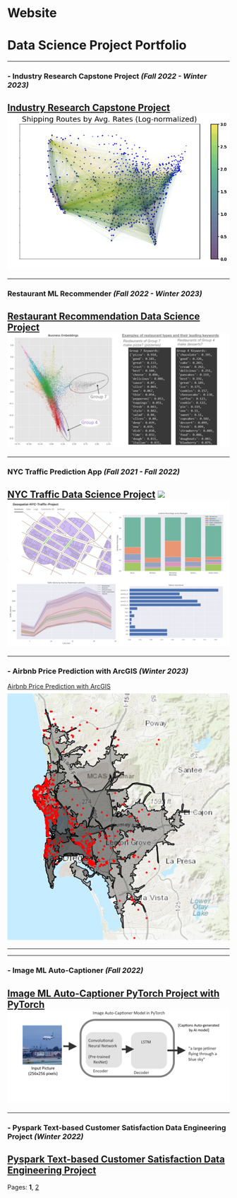 # Website

<!--
Hello, I am **Benson Duong**, a Data Science student at the University of California, San Diego, learning about the fields of data science, programming, analysis, statistics, and machine learning. My projects and work have a recurring interest in social data, looking into business data or map data.
-->

<!--* In my work and projects, I've handled with all aspects of the data science project process for actionable, business impact:
  * Using ETL to retrieve online raw data and transform them to be usable for analysis and modeling
  * Accounting for pit-falls in data such as population bias or imbalanced data
  * Data analysis with plots and/or dashboards that can visually communicate business-minded story-telling
  * Developing predictive ML model and iteratively improving its accuracy metrics
  * Using Python programming to streamline and productionize these steps, making said business impacts easier to find, and more tidy for teammates
-->
<!--
* I work with the following data tools and more:
  * **Python**- 5 years of fluency (Pandas, NumPy, GeoPandas, Scikit-Learn, Matplotlib, TensorFlow, PyTorch, PySpark)
  * **SQL** (PostGreSQL, DuckDB, SQLite, Microsoft SQL Server), Snowflake
  * **Tableau**, **PowerBI**
  * **Microsoft Excel**
  * **R**
  * Other non data-science related languages or tools:
    * JavaScript, Java, Git, Docker. 
-->

<!--[Resume](BensonDuongLtxResumeV13tqh.pdf)-->


<!--These are some of the projects I've worked on independently or collaborated in. Some are school projects, and due to policy, might sometimes have privated github repo's, but nonetheless I can still provide descriptions of the techniques used.-->

# Data Science Project Portfolio

---
### - Industry Research Capstone Project *(Fall 2022 - Winter 2023)*
[Industry Research Capstone Project](capstoneproject.md)
<img src="images/images_dsc180/image4.png?raw=true"/>
---

---
### Restaurant ML Recommender *(Fall 2022 - Winter 2023)*
[Restaurant Recommendation Data Science Project](food_recommendation_intro.md)
<img src="images/images_food_recommendation/keywords_business.png?raw=true"/>
---

---
### NYC Traffic Prediction App *(Fall 2021 - Fall 2022)*
[NYC Traffic Data Science Project](nyc_traffic_project.md)
<img src="images/images_nyc_traffic/nyc_traffic_optimized4.gif?raw=true"/>
<img src="images/traffic_data.png?raw=true"/>
---

---
### - Airbnb Price Prediction with ArcGIS *(Winter 2023)*
[Airbnb Price Prediction with ArcGIS](airbnb_sd.md)
<img src="images/images_airbnb_sd/servicearea.png?raw=true"/>
<!---img src="images/images_airbnb_sd/sd_airbnb_cover_img.png?raw=true"/--->
---

---
### - Image ML Auto-Captioner *(Fall 2022)*
[Image ML Auto-Captioner PyTorch Project with PyTorch](cse151b.md)
<img src="images/images_cse151b/image_autocaptioner.png">
---

---
### - Pyspark Text-based Customer Satisfaction Data Engineering Project *(Winter 2022)*
[Pyspark Text-based Customer Satisfaction Data Engineering Project](dsc102.md)
---

Pages: **1**,   [2](index_pg2.md)
